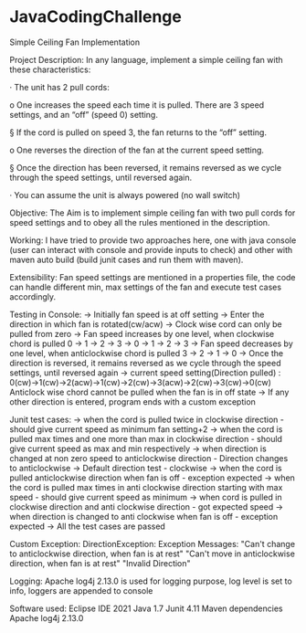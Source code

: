 # JavaCodingChallenge


Simple Ceiling Fan Implementation


Project Description:
In any language, implement a simple ceiling fan with these characteristics:

·         The unit has 2 pull cords:

o   One increases the speed each time it is pulled.  There are 3 speed settings, and an “off” (speed 0) setting. 

§  If the cord is pulled on speed 3, the fan returns to the “off” setting.

o   One reverses the direction of the fan at the current speed setting.

§  Once the direction has been reversed, it remains reversed as we cycle through the speed settings, until reversed again.

·         You can assume the unit is always powered (no wall switch)


Objective:
The Aim is to implement simple ceiling fan with two pull cords for speed settings and to obey all the rules mentioned in the description.


Working:
I have tried to provide two approaches here, one with java console (user can interact with console and provide inputs to check) and 
other with maven auto build (build junit cases and run them with maven).


Extensibility:
Fan speed settings are mentioned in a properties file, the code can handle different min, max settings of the fan and execute test cases accordingly.


Testing in Console: 
-> Initially fan speed is at off setting
-> Enter the direction in which fan is rotated(cw/acw)
-> Clock wise cord can only be pulled from zero
-> Fan speed increases by one level, when clockwise chord is pulled
   0 -> 1 -> 2 -> 3 -> 0 -> 1 -> 2 -> 3
-> Fan speed decreases by one level, when anticlockwise chord is pulled 
   3 -> 2 -> 1 -> 0
-> Once the direction is reversed, it remains reversed as we cycle through the speed settings, until reversed again
-> current speed setting(Direction pulled) : 0(cw)->1(cw)->2(acw)->1(cw)->2(cw)->3(acw)->2(cw)->3(cw)->0(cw)
   Anticlock wise chord cannot be pulled when the fan is in off state
-> If any other direction is entered, program ends with a custom exception


Junit test cases:
-> when the cord is pulled twice in clockwise direction - should give current speed as minimum fan setting+2
-> when the cord is pulled max times and one more than max in clockwise direction - should give current speed as max and min respectively
-> when direction is changed at non zero speed to anticlockwise direction - Direction changes to anticlockwise
-> Default direction test - clockwise
-> when the cord is pulled anticlockwise direction when fan is off - exception expected
-> when the cord is pulled max times in anti clockwise direction starting with max speed - should give current speed as minimum
-> when cord is pulled in clockwise direction and anti clockwise direction - got expected speed
-> when direction is changed to anti clockwise when fan is off - exception expected
-> All the test cases are passed


Custom Exception:
DirectionException:
Exception Messages: 
"Can't change to anticlockwise direction, when fan is at rest"
"Can't move in anticlockwise direction, when fan is at rest"
"Invalid Direction"


Logging:
Apache log4j 2.13.0 is used for logging purpose, log level is set to info, loggers are appended to console


Software used:
Eclipse IDE 2021
Java 1.7
Junit 4.11
Maven dependencies
Apache log4j 2.13.0



